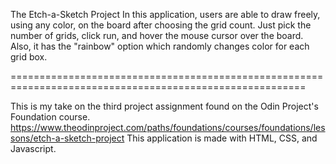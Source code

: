 The Etch-a-Sketch Project
In this application, users are able to draw freely, using any color, on the board after choosing the grid count.
Just pick the number of grids, click run, and hover the mouse cursor over the board. 
Also, it has the "rainbow" option which randomly changes color for each grid box. 

=========================================================================================================

This is my take on the third project assignment found on the Odin Project's Foundation course.
https://www.theodinproject.com/paths/foundations/courses/foundations/lessons/etch-a-sketch-project
This application is made with HTML, CSS, and Javascript.

